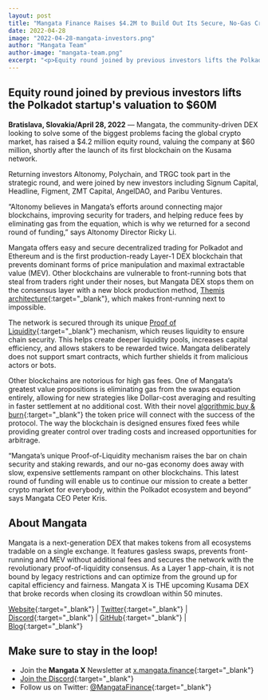 ```yaml
---
layout: post
title: "Mangata Finance Raises $4.2M to Build Out Its Secure, No-Gas Cross-Chain DEX"
date: 2022-04-28
image: "2022-04-28-mangata-investors.png"
author: "Mangata Team"
author-image: "mangata-team.png"
excerpt: "<p>Equity round joined by previous investors lifts the Polkadot startup's valuation to $60M. Mangata, the community-driven DEX looking to solve some of the biggest problems facing the global crypto market, has raised a $4.2 million equity round, valuing the company at $60 million, shortly after the launch of its first blockchain on the Kusama network.</p>"
---
```

## Equity round joined by previous investors lifts the Polkadot startup's valuation to $60M
**Bratislava, Slovakia/April 28, 2022** — Mangata, the community-driven DEX looking to solve some of the biggest problems facing the global crypto market, has raised a $4.2 million equity round, valuing the company at $60 million, shortly after the launch of its first blockchain on the Kusama network. 

Returning investors Altonomy, Polychain, and TRGC took part in the strategic round, and were joined by new investors including Signum Capital, Headline, Figment, ZMT Capital, AngelDAO, and Paribu Ventures. 

“Altonomy believes in Mangata’s efforts around connecting major blockchains, improving security for traders, and helping reduce fees by eliminating gas from the equation, which is why we returned for a second round of funding,” says Altonomy Director Ricky Li.

Mangata offers easy and secure decentralized trading for Polkadot and Ethereum and is the first production-ready Layer-1 DEX blockchain that prevents dominant forms of price manipulation and maximal extractable value (MEV). Other blockchains are vulnerable to front-running bots that steal from traders right under their noses, but Mangata DEX stops them on the consensus layer with a new block production method, [Themis architecture](https://blog.mangata.finance/blog/2021-10-10-themis-protocol/){:target="\_blank"}, which makes front-running next to impossible.

The network is secured through its unique [Proof of Liquidity](https://blog.mangata.finance/blog/2021-11-08-proof-of-liquidity/){:target="\_blank"} mechanism, which reuses liquidity to ensure chain security. This helps create deeper liquidity pools, increases capital efficiency, and allows stakers to be rewarded twice. Mangata deliberately does not support smart contracts, which further shields it from malicious actors or bots.

Other blockchains are notorious for high gas fees. One of Mangata’s greatest value propositions is eliminating gas from the swaps equation entirely, allowing for new strategies like Dollar-cost averaging and resulting in faster settlement at no additional cost. With their novel [algorithmic buy & burn](https://blog.mangata.finance/blog/2022-03-21-algorithmic-buy-and-burn/){:target="\_blank"} the token price will connect with the success of the protocol. The way the blockchain is designed ensures fixed fees while providing greater control over trading costs and increased opportunities for arbitrage.

“Mangata’s unique Proof-of-Liquidity mechanism raises the bar on chain security and staking rewards, and our no-gas economy does away with slow, expensive settlements rampant on other blockchains. This latest round of funding will enable us to continue our mission to create a better crypto market for everybody, within the Polkadot ecosystem and beyond” says Mangata CEO Peter Kris.


## About Mangata
Mangata is a next-generation DEX that makes tokens from all ecosystems tradable on a single exchange. It features gasless swaps, prevents front-running and MEV without additional fees and secures the network with the revolutionary proof-of-liquidity consensus. As a Layer 1 app-chain, it is not bound by legacy restrictions and can optimize from the ground up for capital efficiency and fairness. Mangata X is THE upcoming Kusama DEX that broke records when closing its crowdloan within 50 minutes.

[Website](https://mangata.finance/){:target="\_blank"} &#124; [Twitter](https://twitter.com/MangataFinance){:target="\_blank"} &#124; [Discord](https://discord.com/invite/mangata){:target="\_blank"} &#124; [GitHub](https://github.com/mangata-finance){:target="\_blank"} &#124; [Blog](https://blog.mangata.finance/){:target="\_blank"}

## Make sure to stay in the loop!
- Join the **Mangata X** Newsletter at [x.mangata.finance](https://x.mangata.finance/){:target="\_blank"}
- [Join the Discord](https://discord.gg/mangata){:target="\_blank"}
- Follow us on Twitter: [@MangataFinance](https://twitter.com/MangataFinance){:target="\_blank"}
